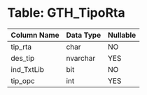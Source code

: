 # Table: GTH_TipoRta

| Column Name | Data Type | Nullable |
|-------------|-----------|----------|
| tip_rta | char | NO |
| des_tip | nvarchar | YES |
| ind_TxtLib | bit | NO |
| tip_opc | int | YES |

